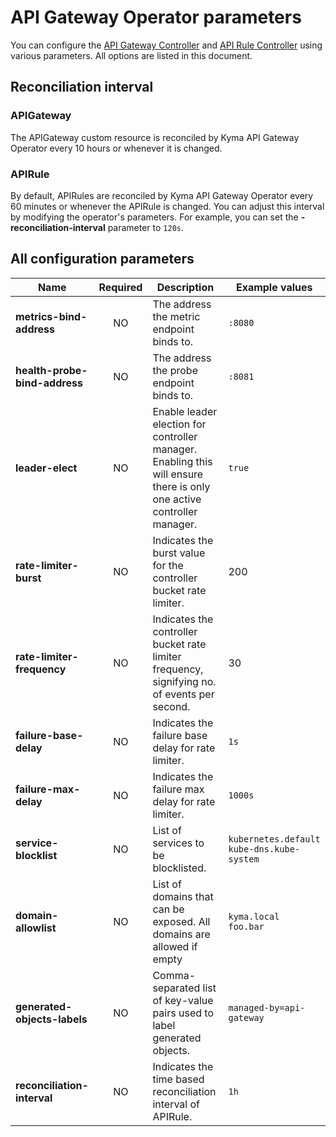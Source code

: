 # API Gateway Operator parameters 

You can configure the [API Gateway Controller](../../00-10-overview-api-gateway-controller.md) and [API Rule Controller](../../00-20-overview-api-rule-controller.md) using various parameters. All options are listed in this document.

## Reconciliation interval

### APIGateway
The APIGateway custom resource is reconciled by Kyma API Gateway Operator every 10 hours or whenever it is changed.

### APIRule
By default, APIRules are reconciled by Kyma API Gateway Operator every 60 minutes or whenever the APIRule is changed. You can adjust this interval by modifying the operator's parameters. For example, you can set the **-reconciliation-interval** parameter to `120s`.

## All configuration parameters

| Name                          | Required | Description                                                                                                           | Example values                                   |
|-------------------------------|:--------:|-----------------------------------------------------------------------------------------------------------------------|--------------------------------------------------|
| **metrics-bind-address**      |    NO    | The address the metric endpoint binds to.                                                                             | `:8080`                                          |
| **health-probe-bind-address** |    NO    | The address the probe endpoint binds to.                                                                              | `:8081`                                          |
| **leader-elect**              |    NO    | Enable leader election for controller manager. Enabling this will ensure there is only one active controller manager. | `true`                                           |
| **rate-limiter-burst**        |    NO    | Indicates the burst value for the controller bucket rate limiter.                                                     | 200                                              |
| **rate-limiter-frequency**    |    NO    | Indicates the controller bucket rate limiter frequency, signifying no. of events per second.                          | 30                                               |
| **failure-base-delay**        |    NO    | Indicates the failure base delay for rate limiter.                                                                    | `1s`                                             |
| **failure-max-delay**         |    NO    | Indicates the failure max delay for rate limiter.                                                                     | `1000s`                                          |
| **service-blocklist**         |    NO    | List of services to be blocklisted.                                                                                   | `kubernetes.default` <br> `kube-dns.kube-system` |
| **domain-allowlist**          |    NO    | List of domains that can be exposed. All domains are allowed if empty                                                 | `kyma.local` <br> `foo.bar`                      |
| **generated-objects-labels**  |    NO    | Comma-separated list of key-value pairs used to label generated objects.                                              | `managed-by=api-gateway`                         |
| **reconciliation-interval**   |    NO    | Indicates the time based reconciliation interval of APIRule.                                                          | `1h`                                             |